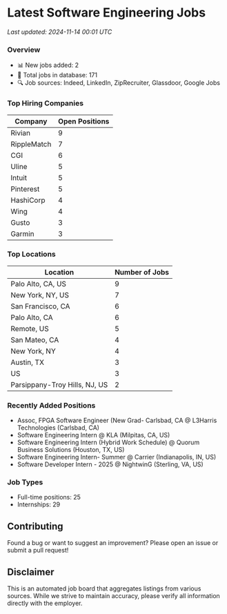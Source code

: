 # Latest Software Engineering Jobs
*Last updated: 2024-11-14 00:01 UTC*

### Overview
- 📊 New jobs added: 2
- 💼 Total jobs in database: 171
- 🔍 Job sources: Indeed, LinkedIn, ZipRecruiter, Glassdoor, Google Jobs

### Top Hiring Companies
| Company | Open Positions |
|---------|---------------|
| Rivian | 9 |
| RippleMatch | 7 |
| CGI | 6 |
| Uline | 5 |
| Intuit | 5 |
| Pinterest | 5 |
| HashiCorp | 4 |
| Wing | 4 |
| Gusto | 3 |
| Garmin | 3 |

### Top Locations
| Location | Number of Jobs |
|----------|---------------|
| Palo Alto, CA, US | 9 |
| New York, NY, US | 7 |
| San Francisco, CA | 6 |
| Palo Alto, CA | 6 |
| Remote, US | 5 |
| San Mateo, CA | 4 |
| New York, NY | 4 |
| Austin, TX | 3 |
| US | 3 |
| Parsippany-Troy Hills, NJ, US | 2 |

### Recently Added Positions
- Assoc, FPGA Software Engineer (New Grad- Carlsbad, CA @ L3Harris Technologies (Carlsbad, CA)
- Software Engineering Intern @ KLA (Milpitas, CA, US)
- Software Engineering Intern (Hybrid Work Schedule) @ Quorum Business Solutions (Houston, TX, US)
- Software Engineering Intern- Summer @ Carrier (Indianapolis, IN, US)
- Software Developer Intern - 2025 @ NightwinG (Sterling, VA, US)

### Job Types
- Full-time positions: 25
- Internships: 29

## Contributing
Found a bug or want to suggest an improvement? Please open an issue or submit a pull request!

## Disclaimer
This is an automated job board that aggregates listings from various sources. While we strive to maintain accuracy, 
please verify all information directly with the employer.

